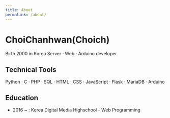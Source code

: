 ```yaml
---
title: About
permalink: /about/
---
```

# ChoiChanhwan(Choich)
Birth 2000 in Korea
Server · Web · Arduino developer
## Technical Tools
Python · C · PHP · SQL · HTML · CSS · JavaScript · Flask · MariaDB · Arduino
## Education
* 2016 ~ : Korea Digital Media Highschool - Web Programming
